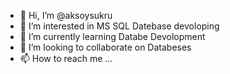 - 👋 Hi, I’m @aksoysukru
- 👀 I’m interested in MS SQL Datebase devoloping
- 🌱 I’m currently learning Databe Devolopment
- 💞️ I’m looking to collaborate on Databeses
- 📫 How to reach me ...

<!---
aksoysukru/aksoysukru is a ✨ special ✨ repository because its `README.md` (this file) appears on your GitHub profile.
You can click the Preview link to take a look at your changes.
--->
